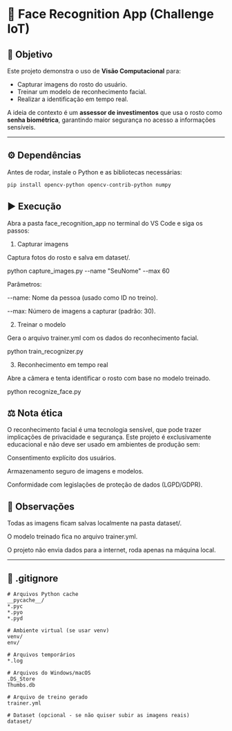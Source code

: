 # 🔐 Face Recognition App (Challenge IoT)

## 🎯 Objetivo
Este projeto demonstra o uso de **Visão Computacional** para:
- Capturar imagens do rosto do usuário.
- Treinar um modelo de reconhecimento facial.
- Realizar a identificação em tempo real.

A ideia de contexto é um **assessor de investimentos** que usa o rosto como **senha biométrica**, garantindo maior segurança no acesso a informações sensíveis.

---

## ⚙️ Dependências
Antes de rodar, instale o Python e as bibliotecas necessárias:

```bash
pip install opencv-python opencv-contrib-python numpy
```

## ▶️ Execução

Abra a pasta face_recognition_app no terminal do VS Code e siga os passos:

1. Capturar imagens

Captura fotos do rosto e salva em dataset/.

python capture_images.py --name "SeuNome" --max 60


Parâmetros:

--name: Nome da pessoa (usado como ID no treino).

--max: Número de imagens a capturar (padrão: 30).

2. Treinar o modelo

Gera o arquivo trainer.yml com os dados do reconhecimento facial.

python train_recognizer.py

3. Reconhecimento em tempo real

Abre a câmera e tenta identificar o rosto com base no modelo treinado.

python recognize_face.py

## ⚖️ Nota ética

O reconhecimento facial é uma tecnologia sensível, que pode trazer implicações de privacidade e segurança.
Este projeto é exclusivamente educacional e não deve ser usado em ambientes de produção sem:

Consentimento explícito dos usuários.

Armazenamento seguro de imagens e modelos.

Conformidade com legislações de proteção de dados (LGPD/GDPR).

## 📌 Observações

Todas as imagens ficam salvas localmente na pasta dataset/.

O modelo treinado fica no arquivo trainer.yml.

O projeto não envia dados para a internet, roda apenas na máquina local.


---

## 📄 .gitignore
```gitignore
# Arquivos Python cache
__pycache__/
*.pyc
*.pyo
*.pyd

# Ambiente virtual (se usar venv)
venv/
env/

# Arquivos temporários
*.log

# Arquivos do Windows/macOS
.DS_Store
Thumbs.db

# Arquivo de treino gerado
trainer.yml

# Dataset (opcional - se não quiser subir as imagens reais)
dataset/
